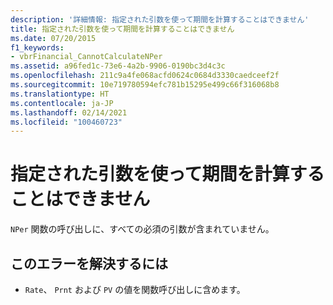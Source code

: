 ```yaml
---
description: '詳細情報: 指定された引数を使って期間を計算することはできません'
title: 指定された引数を使って期間を計算することはできません
ms.date: 07/20/2015
f1_keywords:
- vbrFinancial_CannotCalculateNPer
ms.assetid: a96fed1c-73e6-4a2b-9906-0190bc3d4c3c
ms.openlocfilehash: 211c9a4fe068acfd0624c0684d3330caedceef2f
ms.sourcegitcommit: 10e719780594efc781b15295e499c66f316068b8
ms.translationtype: HT
ms.contentlocale: ja-JP
ms.lasthandoff: 02/14/2021
ms.locfileid: "100460723"
---
```

# <a name="cannot-calculate-number-of-periods-using-the-arguments-provided"></a>指定された引数を使って期間を計算することはできません

`NPer` 関数の呼び出しに、すべての必須の引数が含まれていません。  
  
## <a name="to-correct-this-error"></a>このエラーを解決するには  
  
- `Rate`、 `Prnt` および `PV` の値を関数呼び出しに含めます。
